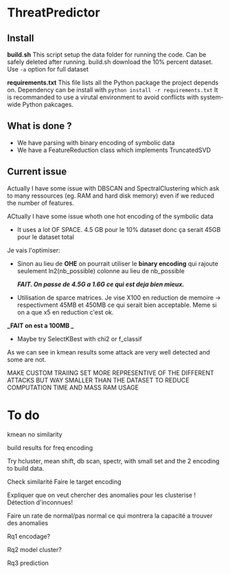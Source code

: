 # ThreatPredictor

## Install

**build.sh**
This script setup the data folder for running the code.
Can be safely deleted after running.
build.sh download the 10% percent dataset.
Use `-a` option for full dataset

**requirements.txt**
This file lists all the Python package the project depends on.
Dependency can be install with `python install -r requirements.txt`
It is recommanded to use a virutal environment to avoid conflicts with system-wide Python pakcages.

## What is done ?

- We have parsing with binary encoding of symbolic data
- We have a FeatureReduction class which implements TruncatedSVD

## Current issue

Actually I have some issue with DBSCAN and SpectralClustering which ask to many ressources (eg. RAM and hard disk memory) even if we reduced the number of features.

ACtually I have some issue whoth one hot encoding of the symbolic data

- It uses a lot OF SPACE. 4.5 GB pour le 10% dataset donc ça serait 45GB pour le dataset total

Je vais l'optimiser:

- Sinon au lieu de **OHE** on pourrait utiliser le **binary encoding** qui rajoute seulement ln2(nb_possible) colonne au lieu de nb_possible

  **_FAIT. On passe de 4.5G a 1.6G ce qui est deja bien mieux._**

- Utilisation de sparce matrices. Je vise X100 en reduction de memoire -> respectivment 45MB et 450MB ce qui serait bien acceptable. Meme si on a que x5 en reduction c'est ok.

**_FAIT on est a 100MB _**

- Maybe try SelectKBest with chi2 or f_classif

As we can see in kmean results some attack are very well detected and some are not.

MAKE CUSTOM TRAIING SET MORE REPRESENTIVE OF THE DIFFERENT ATTACKS BUT WAY SMALLER THAN THE DATASET TO REDUCE COMPUTATION TIME AND MASS RAM USAGE


# To do

kmean no similarity

build results for freq encoding

Try hcluster, mean shift, db scan, spectr, with small set and the 2 encoding to build data.


Check similarité
Faire le target encoding 


Expliquer que on veut chercher des anomalies pour les clusterise ! Détection d'inconnues!

Faire un rate de normal/pas normal  ce qui montrera la capacité a trouver des anomalies

Rq1 encodage?

Rq2 model cluster?

Rq3 prediction